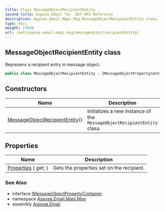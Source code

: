 ```yaml
---
title: Class MessageObjectRecipientEntity
second_title: Aspose.Email for .NET API Reference
description: Aspose.Email.Mapi.Msg.MessageObjectRecipientEntity class. Represens a recipient entry in message object
type: docs
weight: 17640
url: /net/aspose.email.mapi.msg/messageobjectrecipiententity/
---
```

## MessageObjectRecipientEntity class

Represens a recipient entry in message object.

```csharp
public class MessageObjectRecipientEntity : IMessageObjectPropertyContainer
```

## Constructors

| Name | Description |
| --- | --- |
| [MessageObjectRecipientEntity](messageobjectrecipiententity/)() | Initializes a new instance of the `MessageObjectRecipientEntity` class. |

## Properties

| Name | Description |
| --- | --- |
| [Properties](../../aspose.email.mapi.msg/messageobjectrecipiententity/properties/) { get; } | Gets the properties set on the recipient. |

### See Also

* interface [IMessageObjectPropertyContainer](../imessageobjectpropertycontainer/)
* namespace [Aspose.Email.Mapi.Msg](../../aspose.email.mapi.msg/)
* assembly [Aspose.Email](../../)


